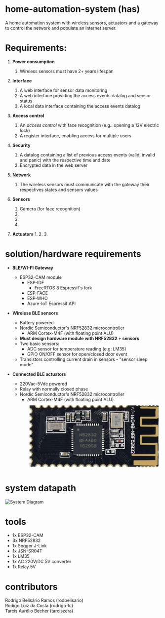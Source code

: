 # home-automation-system (has)
A home automation system with wireless sensors, actuators and a gateway to control the network and populate an internet server.

# Requirements:
1. **Power consumption**
    1. Wireless sensors must have 2+ years lifespan
    
2. **Interface**
    1. A web interface for sensor data monitoring
    2. A web interface providing the access events datalog and sensor status
    3. A local data interface containing the access events datalog
    
3. **Access control**
    1. An *access control* with face recognition (e.g.: opening a 12V electric lock)
    2. A register interface, enabling access for multiple users

4. **Security**
    1. A datalog containing a list of previous access events (valid, invalid and panic) with the respective time and date
    2. Encrypted data in the web server
    
5. **Network**
    1. The wireless sensors must communicate with the gateway their respectives states and sensors values
   
6. **Sensors**
    1. Camera (for face recognition)
    2.
    3.
    4.  
    
7. **Actuators**
    1.
    2.
    3.
    
# solution/hardware requirements
* **BLE/WI-FI Gateway**
  - ESP32-CAM module
    - ESP-IDF
      - FreeRTOS 8 Espressif's fork
    - ESP-FACE
    - ESP-WHO
    - Azure-IoT Espressif API
    
* **Wireless BLE sensors**
  - Battery powered
  - Nordic Semiconductor's NRF52832 microcontroller
    - ARM Cortex-M4F (with floating point ALU)
  - **Must design hardware module with NRF52832 + sensors**
  - Two basic sensors:
    - ADC sensor for temperature reading (e.g: LM35)
    - GPIO ON/OFF sensor for open/closed door event
  - Transistors controlling current drain in sensors - "sensor sleep mode"
* **Connected BLE actuators**
  - 220Vac-5Vdc powered
  - Relay with normally closed phase
  - Nordic Semiconductor's NRF52832 microcontroller
    - ARM Cortex-M4F (with floating point ALU)
    ![NRF52832 module](docs/img/nrf52832_module.jpg)

# system datapath
  ![System Diagram](https://i.imgur.com/wHgt4r0.png)
  
# tools
  - 1x ESP32-CAM
  - 3x NRF52832
  - 1x Segger J-Link
  - 1x JSN-SR04T
  - 1x LM35
  - 1x AC 220V/DC 5V converter
  - 1x Relay 5V
 
# contributors
Rodrigo Belisário Ramos (rodbelisario)<br/>Rodigo Luiz da Costa (rodrigo-lc)<br/>Tarcis Aurélio Becher (tarciszera)

